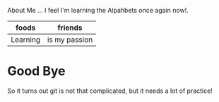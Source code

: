About Me ... I feel I'm learning the Alpahbets once again now!.

| foods | friends |
| --- | --- |
| Learning | is my passion |

<!-- I am keeping the "!" for joy -->
# Good Bye

So it turns out git is not that complicated, but it needs a lot of practice!
